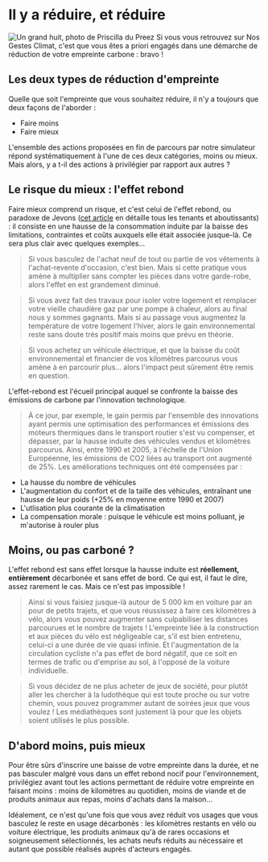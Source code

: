 # Il y a réduire, et réduire

![Un grand huit, photo de Priscilla du Preez](/images/priscilla-du-preez-rollercoaster.jpg)
Si vous vous retrouvez sur Nos Gestes Climat, c'est que vous êtes a priori engagés dans une démarche de réduction de votre empreinte carbone : bravo !

## Les deux types de réduction d'empreinte

Quelle que soit l'empreinte que vous souhaitez réduire, il n'y a toujours que deux façons de l'aborder :

-   Faire moins
-   Faire mieux

L'ensemble des actions proposées en fin de parcours par notre simulateur répond systématiquement à l'une de ces deux catégories, moins ou mieux. Mais alors, y a t-il des actions à privilégier par rapport aux autres ?

## Le risque du mieux : l'effet rebond

Faire mieux comprend un risque, et c'est celui de l'effet rebond, ou paradoxe de Jevons ([cet article](https://bonpote.com/propos-5-paradoxe-de-jevons-et-effet-rebond/) en détaille tous les tenants et aboutissants) : il consiste en une hausse de la consommation induite par la baisse des limitations, contraintes et coûts auxquels elle était associée jusque-là. Ce sera plus clair avec quelques exemples...

> Si vous basculez de l'achat neuf de tout ou partie de vos vêtements à l'achat-revente d'occasion, c'est bien. Mais si cette pratique vous amène à multiplier sans compter les pièces dans votre garde-robe, alors l'effet en est grandement diminué.

> Si vous avez fait des travaux pour isoler votre logement et remplacer votre vieille chaudière gaz par une pompe à chaleur, alors au final nous y sommes gagnants. Mais si au passage vous augmentez la température de votre logement l'hiver, alors le gain environnemental reste sans doute très positif mais moins que prévu en théorie.

> Si vous achetez un véhicule électrique, et que la baisse du coût environnemental et financier de vos kilomètres parcourus vous amène à en parcourir plus... alors l'impact peut sûrement être remis en question.

L'effet-rebond est l'écueil principal auquel se confronte la baisse des émissions de carbone par l'innovation technologique.

> À ce jour, par exemple, le gain permis par l'ensemble des innovations ayant permis une optimisation des performances et émissions des moteurs thermiques dans le transport routier s'est vu compenser, et dépasser, par la hausse induite des véhicules vendus et kilomètres parcourus. Ainsi, entre 1990 et 2005, à l'échelle de l'Union Européenne, les émissions de CO2 liées au transport ont augmenté de 25%. Les améliorations techniques ont été compensées par :

-   La hausse du nombre de véhicules
-   L'augmentation du confort et de la taille des véhicules, entraînant une hausse de leur poids (+25% en moyenne entre 1990 et 2007)
-   L'utlisation plus courante de la climatisation
-   La compensation morale : puisque le véhicule est moins polluant, je m'autorise à rouler plus

## Moins, ou pas carboné ?

L'effet rebond est sans effet lorsque la hausse induite est **réellement, entièrement** décarbonée et sans effet de bord. Ce qui est, il faut le dire, assez rarement le cas. Mais ce n'est pas impossible !

> Ainsi si vous faisiez jusque-là autour de 5 000 km en voiture par an pour de petits trajets, et que vous réussissez à faire ces kilomètres à vélo, alors vous pouvez augmenter sans culpabiliser les distances parcourues et le nombre de trajets ! L'empreinte liée à la construction et aux pièces du vélo est négligeable car, s'il est bien entretenu, celui-ci a une durée de vie quasi infinie. Et l'augmentation de la circulation cycliste n'a pas effet de bord négatif, que ce soit en termes de trafic ou d'emprise au sol, à l'opposé de la voiture individuelle.

> Si vous décidez de ne plus acheter de jeux de société, pour plutôt aller les chercher à la ludothèque qui est toute proche ou sur votre chemin, vous pouvez programmer autant de soirées jeux que vous voulez ! Les médiathèques sont justement là pour que les objets soient utilisés le plus possible.

## D'abord moins, puis mieux

Pour être sûrs d'inscrire une baisse de votre empreinte dans la durée, et ne pas basculer malgré vous dans un effet rebond nocif pour l'environnement, privilégiez avant tout les actions permettant de réduire votre empreinte en faisant moins : moins de kilomètres au quotidien, moins de viande et de produits animaux aux repas, moins d'achats dans la maison...

Idéalement, ce n'est qu'une fois que vous avez réduit vos usages que vous basculez le reste en usage décarbonés : les kilomètres restants en vélo ou voiture électrique, les produits animaux qu'à de rares occasions et soigneusement sélectionnés, les achats neufs réduits au nécessaire et autant que possible réalisés auprès d'acteurs engagés.
